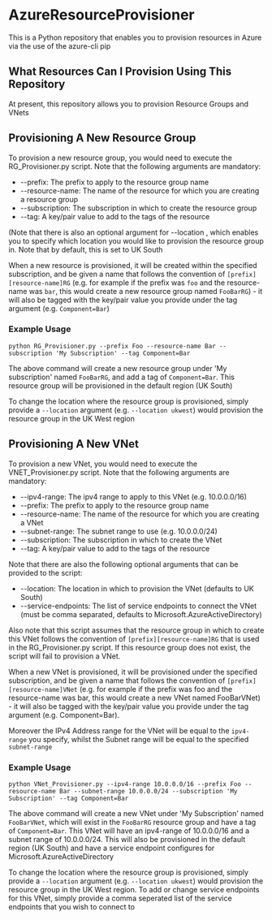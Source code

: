 # AzureResourceProvisioner
This is a Python repository that enables you to provision resources in Azure via the use of the azure-cli pip

## What Resources Can I Provision Using This Repository
At present, this repository allows you to provision Resource Groups and VNets

## Provisioning A New Resource Group
To provision a new resource group, you would need to execute the RG_Provisioner.py script. Note that the following arguments are mandatory:
* --prefix: The prefix to apply to the resource group name
* --resource-name: The name of the resource for which you are creating a resource group
* --subscription: The subscription in which to create the resource group
* --tag: A key/pair value to add to the tags of the resource

(Note that there is also an optional argument for --location , which enables you to specify which location you would like to provision the resource group in. Note that by default, this is set to UK South

When a new resource is provisioned, it will be created within the specified subscription, and be given a name that follows the convention of
`[prefix][resource-name]RG` (e.g. for example if the prefix was `foo` and the resource-name was `bar`, this would create a new resource group
named `FooBarRG`) - it will also be tagged with the key/pair value you provide under the tag argument (e.g. `Component=Bar`)

### Example Usage

`python RG_Provisioner.py --prefix Foo --resource-name Bar --subscription 'My Subscription' --tag Component=Bar`

The above command will create a new resource group under 'My subscription' named `FooBarRG`, and add a tag of `Component=Bar`. This resource group
will be provisioned in the default region (UK South)

To change the location where the resource group is provisioned, simply provide a `--location` argument (e.g. `--location ukwest`) would provision the
resource group in the UK West region

## Provisioning A New VNet
To provision a new VNet, you would need to execute the VNET_Provisioner.py script. Note that the following arguments are mandatory:
* --ipv4-range: The ipv4 range to apply to this VNet (e.g. 10.0.0.0/16)
* --prefix: The prefix to apply to the resource group name
* --resource-name: The name of the resource for which you are creating a VNet
* --subnet-range: The subnet range to use (e.g. 10.0.0.0/24)
* --subscription: The subscription in which to create the VNet
* --tag: A key/pair value to add to the tags of the resource

Note that there are also the following optional arguments that can be provided to the script:
* --location: The location in which to provision the VNet (defaults to UK South)
* --service-endpoints: The list of service endpoints to connect the VNet (must be comma separated, defaults to Microsoft.AzureActiveDirectory)

Also note that this script assumes that the resource group in which to create this VNet follows the convention of `[prefix][resource-name]RG` that
is used in the RG_Provisioner.py script. If this resource group does not exist, the script will fail to provision a VNet.

When a new VNet is provisioned, it will be provisioned under the specified subscription, and be given a name that follows the convention of 
`[prefix][resource-name]VNet` (e.g. for example if the prefix was foo and the resource-name was bar, this would create a new VNet named FooBarVNet) - 
it will also be tagged with the key/pair value you provide under the tag argument (e.g. Component=Bar).

Moreover the IPv4 Address range for the VNet will be equal to the `ipv4-range` you specify, whilst the Subnet range will be equal to the specified `subnet-range`

### Example Usage

`python VNet_Provisioner.py --ipv4-range 10.0.0.0/16 --prefix Foo --resource-name Bar --subnet-range 10.0.0.0/24 --subscription 'My Subscription' --tag Component=Bar`

The above command will create a new VNet under 'My Subscription' named `FooBarVNet`, which will exist in the `FooBarRG` resource group and have a tag of 
`Component=Bar`. This VNet will have an ipv4-range of 10.0.0.0/16 and a subnet range of 10.0.0.0/24. This will also be provisioned in the default region (UK South) and
have a service endpoint configures for Microsoft.AzureActiveDirectory

To change the location where the resource group is provisioned, simply provide a `--location` argument (e.g. `--location ukwest`) would provision the
resource group in the UK West region. To add or change service endpoints for this VNet, simply provide a comma seperated list of the service endpoints that
you wish to connect to
